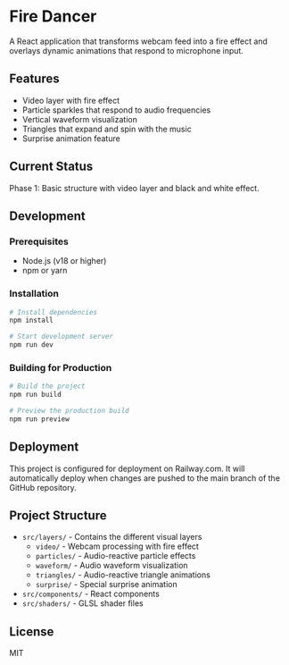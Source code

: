 # Fire Dancer

A React application that transforms webcam feed into a fire effect and overlays dynamic animations that respond to microphone input.

## Features

- Video layer with fire effect
- Particle sparkles that respond to audio frequencies
- Vertical waveform visualization
- Triangles that expand and spin with the music
- Surprise animation feature

## Current Status

Phase 1: Basic structure with video layer and black and white effect.

## Development

### Prerequisites

- Node.js (v18 or higher)
- npm or yarn

### Installation

```bash
# Install dependencies
npm install

# Start development server
npm run dev
```

### Building for Production

```bash
# Build the project
npm run build

# Preview the production build
npm run preview
```

## Deployment

This project is configured for deployment on Railway.com. It will automatically deploy when changes are pushed to the main branch of the GitHub repository.

## Project Structure

- `src/layers/` - Contains the different visual layers
  - `video/` - Webcam processing with fire effect
  - `particles/` - Audio-reactive particle effects
  - `waveform/` - Audio waveform visualization
  - `triangles/` - Audio-reactive triangle animations
  - `surprise/` - Special surprise animation
- `src/components/` - React components
- `src/shaders/` - GLSL shader files

## License

MIT
